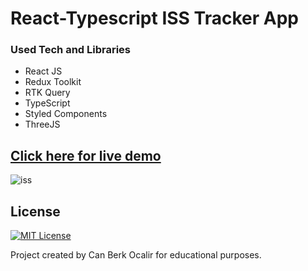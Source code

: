 # React-Typescript ISS Tracker App

### Used Tech and Libraries
* React JS
* Redux Toolkit
* RTK Query
* TypeScript
* Styled Components
* ThreeJS

## [Click here for live demo](https://iss-tracker-globe.vercel.app/)


![iss](https://user-images.githubusercontent.com/11324886/209843461-3439e52f-073b-46b9-88c9-ca9a3f77792c.gif)


## License

[![MIT License](https://img.shields.io/badge/License-MIT-green.svg)](https://choosealicense.com/licenses/mit/)

Project created by Can Berk Ocalir for educational purposes.
